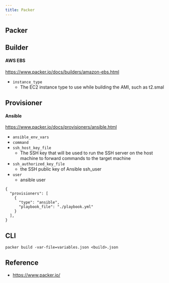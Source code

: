 ```yaml
---
title: Packer
---
```


## Packer

## Builder

#### AWS EBS
https://www.packer.io/docs/builders/amazon-ebs.html


* `instance_type`
    *  The EC2 instance type to use while building the AMI, such as t2.smal

## Provisioner

#### Ansible
https://www.packer.io/docs/provisioners/ansible.html

* `ansible_env_vars`
* `command`
* `ssh_host_key_file`
    * The SSH key that will be used to run the SSH server on the host machine to forward commands to the target machine
* `ssh_authorized_key_file `
    * the SSH public key of Ansible ssh_user
* `user`
    * ansible user

```
{
  "provisioners": [
    {
      "type": "ansible",
      "playbook_file": "./playbook.yml"
    }
  ],
}
```

## CLI

```
packer build -var-file=variables.json <build>.json
```

## Reference
* https://www.packer.io/

